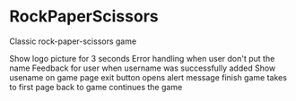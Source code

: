 # RockPaperScissors
Classic rock-paper-scissors game

Show logo picture for 3 seconds
Error handling when user don't put the name
Feedback for user when username was successfully added
Show usename on game page
exit button opens alert message
  finish game takes to first page
  back to game continues the game
